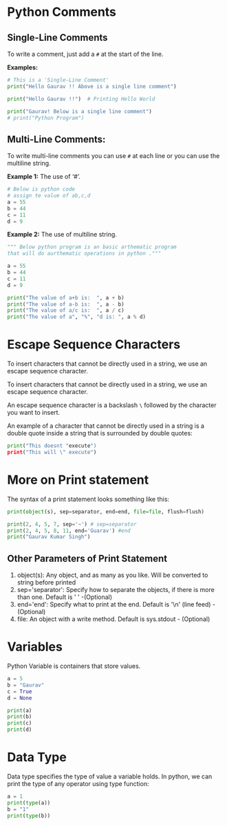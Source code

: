 # Python Comments

## Single-Line Comments

To write a comment, just add a `#` at the start of the line.

**Examples:**

```python
# This is a 'Single-Line Comment'
print("Hello Gaurav !! Above is a single line comment")

print("Hello Gaurav !!")  # Printing Hello World

print("Gaurav! Below is a single line comment")
# print("Python Program")

```

## Multi-Line Comments:

To write multi-line comments you can use `#` at each line or you can use the multiline string.

**Example 1:** The use of ‘#’.

```python
# Below is python code 
# assign te value of ab,c,d
a = 55
b = 44
c = 11
d = 9
```

**Example 2:** The use of multiline string.

```python
""" Below python program is an basic arthematic program 
that will do aurthematic operations in python ."""

a = 55
b = 44
c = 11
d = 9

print("The value of a+b is:  ", a + b)
print("The value of a-b is:  ", a - b)
print("The value of a/c is:  ", a / c)
print("The value of a", "%", "d is: ", a % d)

```

# Escape Sequence Characters

To insert characters that cannot be directly used in a string, we use an escape sequence character.

To insert characters that cannot be directly used in a string, we use an escape sequence character.

An escape sequence character is a backslash  `\`  followed by the character you want to insert.

An example of a character that cannot be directly used in a string is a double quote inside a string that is surrounded by double quotes:

```python
print("This doesnt "execute")
print("This will \" execute")
```

# More on Print statement
The syntax of a print statement looks something like this:

```python
print(object(s), sep=separator, end=end, file=file, flush=flush)

print(2, 4, 5, 7, sep='~') # sep=separator
print(2, 4, 5, 8, 11, end='Guarav') #end
print("Gaurav Kumar Singh") 
```

## Other Parameters of Print Statement 
1. object(s): Any object, and as many as you like. Will be converted to string before printed
2. sep='separator': Specify how to separate the objects, if there is more than one. Default is ' ' -(Optional)
3. end='end': Specify what to print at the end. Default is '\n' (line feed) - (Optional)
4. file: An object with a write method. Default is sys.stdout - (Optional)


# Variables

Python Variable is containers that store values.

```python
a = 5
b = "Gaurav"
c = True
d = None

print(a)
print(b)
print(c)
print(d)
```

# Data Type

Data type specifies the type of value a variable holds. In python, we can print the type of any operator using type function:

```python
a = 1
print(type(a))
b = "1"
print(type(b))
```

